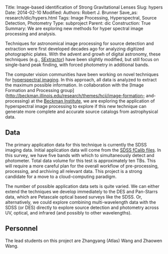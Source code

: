 Title: Image-based identification of Strong Gravitational Lenses
Slug: hypers
Date: 2014-02-10
Modified: 
Authors: Robert J. Brunner
Save_as: research/dic/hypers.html
Tags: Image Processing, Hyperspectral, Source Detection, Photometry
Type: subproject
Parent: dic
Construction: True
Summary: We are exploring new methods for hyper spectral image processing and analysis.

Techniques for astronomical image processing for source detection and
extraction were first developed decades ago for analyzing digitized
photographic plates. With the advent and growh of digital astronomy,
these techniques (e.g.,
[SExtractor](https://www.astromatic.net/software/sextractor)) have been
slightly modified, but still focus on single-band peak finding, with
forced photometry in additional bands. 

The computer vision communities
have been working on novel techniques for [hyperspectral
imaging](http://en.wikipedia.org/wiki/Hyperspectral_imaging). In this
approach, all data is analyzed to extract the maximum possible
information. In collaboration with the [Image Formation and Processing
group](http://beckman.illinois.edu/research/themes/hcii/image-formation-
and-processing) at the [Beckman Institute](http://beckman.illinois.edu),
we are exploring the application of hyperspectral image processing to
explore if this new technique can generate more complete and accurate
source catalogs from astrophysical data.

## Data

The primary application data for this technique is currently the SDSS
imaging data. Initial application data will come from the [SDSS fCalib
files](https://www.sdss3.org/dr10/imaging/images.php#corr). In this
survey, we have five bands with which to simultaneously detect and
photometer. Total data volume for this test is approximately ten TBs. This will require a
more careful plan for the overall workflow of pre-processing,
processing, and archiving all relevant data. This project is a strong
candidate for a move to a cloud-computing paradigm.

The number of possible application data sets is quite varied. We can
either extend the techniques we develop immediately to the DES and
Pan-Starrs data, which are Petascale optical based surveys like the SDSS. Or,
alternatively, we could explore combining multi-wavelength data with the
SDSS (or DES) directly to explore source detection and photometry across
UV, optical, and infrared (and possibly to other wavelengths).

## Personnel

The lead students on this project are Zhangyang (Atlas) Wang and Zhaowen Wang.


